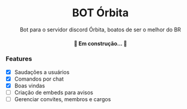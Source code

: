 <h1 align="center">BOT Órbita</h1>
<p align="center">Bot para o servidor discord Órbita, boatos de ser o melhor do BR</p>

<h4 align="center"> 
	🚧  Em construção...  🚧
</h4>

### Features

- [x] Saudações a usuários
- [x] Comandos por chat
- [x] Boas vindas
- [ ] Criação de embeds para avisos
- [ ] Gerenciar convites, membros e cargos
